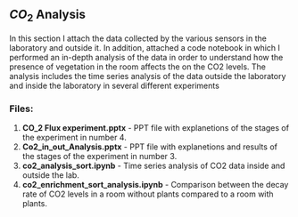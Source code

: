 ## $CO_2$ Analysis

In this section I attach the data collected by the various sensors in the laboratory and outside it.
In addition, attached a code notebook in which I performed an in-depth analysis of the data in order to understand how the presence of vegetation in the room affects the on the CO2 levels.
The analysis includes the time series analysis of the data outside the laboratory and inside the laboratory in several different experiments

### **Files:**
1. **CO_2 Flux experiment.pptx** - PPT file with explanetions of the stages of the experiment in number 4.
2. **Co2_in_out_Analysis.pptx** - PPT file with explanetions and results of the stages of the experiment in number 3.
3. **co2_analysis_sort.ipynb** - Time series analysis of CO2 data inside and outside the lab.
4. **co2_enrichment_sort_analysis.ipynb** - Comparison between the decay rate of CO2 levels in a room without plants compared to a room with plants.


